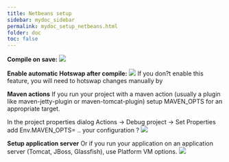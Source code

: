 ```yaml
---
title: Netbeans setup
sidebar: mydoc_sidebar
permalink: mydoc_setup_netbeans.html
folder: doc
toc: false
---
```


**Compile on save:**
![](https://github.com/skybber/HotswapAgentWiki/blob/master/img/NetbeansSetup-01.png)

**Enable automatic Hotswap after compile:**
![](https://github.com/skybber/HotswapAgentWiki/blob/master/img/NetbeansSetup-02.png)
If you don?t enable this feature, you will need to hotswap changes manually by 

**Maven actions**
If you run your project with a maven action (usually a plugin like maven-jetty-plugin or maven-tomcat-plugin) setup MAVEN_OPTS for an appropriate target.

In the project properties dialog Actions -> Debug project -> Set Properties add Env.MAVEN_OPTS= .. your configuration ?
![](https://github.com/skybber/HotswapAgentWiki/blob/master/img/NetbeansSetup-03.png)

**Setup application server**
Or if you run your application on an application server (Tomcat, JBoss, Glassfish), use Platform VM options.
![](https://github.com/skybber/HotswapAgentWiki/blob/master/img/NetbeansSetup-04.png)

